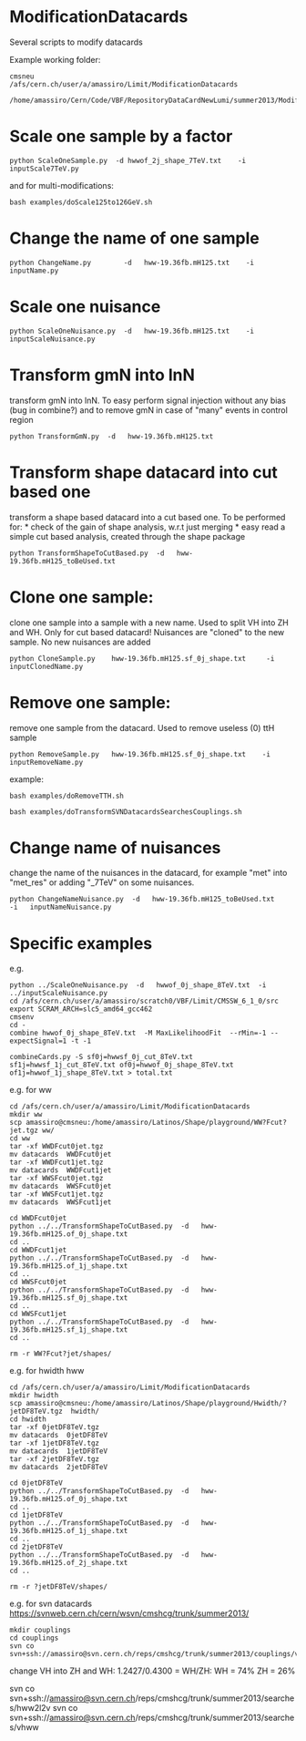 ModificationDatacards
=====================

Several scripts to modify datacards

Example working folder:

    cmsneu
    /afs/cern.ch/user/a/amassiro/Limit/ModificationDatacards

    /home/amassiro/Cern/Code/VBF/RepositoryDataCardNewLumi/summer2013/ModificationDatacards



# Scale one sample by a factor

    python ScaleOneSample.py  -d hwwof_2j_shape_7TeV.txt    -i inputScale7TeV.py

and for multi-modifications:

    bash examples/doScale125to126GeV.sh


# Change the name of one sample

    python ChangeName.py        -d   hww-19.36fb.mH125.txt    -i   inputName.py


# Scale one nuisance

    python ScaleOneNuisance.py  -d   hww-19.36fb.mH125.txt    -i   inputScaleNuisance.py

# Transform gmN into lnN

  transform gmN into lnN.
  To easy perform signal injection without any bias (bug in combine?) and to remove gmN in case of "many" events in control region

    python TransformGmN.py  -d   hww-19.36fb.mH125.txt


# Transform shape datacard into cut based one

  transform a shape based datacard into a cut based one.
  To be performed for:
    * check of the gain of shape analysis, w.r.t just merging
    * easy read a simple cut based analysis, created through the shape package

    python TransformShapeToCutBased.py  -d   hww-19.36fb.mH125_toBeUsed.txt


# Clone one sample:
  clone one sample into a sample with a new name. Used to split VH into ZH and WH.
  Only for cut based datacard!
  Nuisances are "cloned" to the new sample.
  No new nuisances are added

    python CloneSample.py    hww-19.36fb.mH125.sf_0j_shape.txt     -i   inputClonedName.py


# Remove one sample:
  remove one sample from the datacard. Used to remove useless (0) ttH sample

    python RemoveSample.py   hww-19.36fb.mH125.sf_0j_shape.txt    -i   inputRemoveName.py

 example:

    bash examples/doRemoveTTH.sh

    bash examples/doTransformSVNDatacardsSearchesCouplings.sh



# Change name of nuisances

  change the name of the nuisances in the datacard,
  for example "met" into "met_res" or adding "_7TeV" on some nuisances.

    python ChangeNameNuisance.py  -d   hww-19.36fb.mH125_toBeUsed.txt      -i   inputNameNuisance.py



# Specific examples



e.g.

    python ../ScaleOneNuisance.py  -d   hwwof_0j_shape_8TeV.txt  -i   ../inputScaleNuisance.py
    cd /afs/cern.ch/user/a/amassiro/scratch0/VBF/Limit/CMSSW_6_1_0/src
    export SCRAM_ARCH=slc5_amd64_gcc462
    cmsenv
    cd -
    combine hwwof_0j_shape_8TeV.txt  -M MaxLikelihoodFit  --rMin=-1 --expectSignal=1 -t -1

    combineCards.py -S sf0j=hwwsf_0j_cut_8TeV.txt sf1j=hwwsf_1j_cut_8TeV.txt of0j=hwwof_0j_shape_8TeV.txt of1j=hwwof_1j_shape_8TeV.txt > total.txt


e.g. for ww


    cd /afs/cern.ch/user/a/amassiro/Limit/ModificationDatacards
    mkdir ww
    scp amassiro@cmsneu:/home/amassiro/Latinos/Shape/playground/WW?Fcut?jet.tgz ww/
    cd ww
    tar -xf WWDFcut0jet.tgz
    mv datacards  WWDFcut0jet
    tar -xf WWDFcut1jet.tgz
    mv datacards  WWDFcut1jet
    tar -xf WWSFcut0jet.tgz
    mv datacards  WWSFcut0jet
    tar -xf WWSFcut1jet.tgz
    mv datacards  WWSFcut1jet

    cd WWDFcut0jet
    python ../../TransformShapeToCutBased.py  -d   hww-19.36fb.mH125.of_0j_shape.txt
    cd ..
    cd WWDFcut1jet
    python ../../TransformShapeToCutBased.py  -d   hww-19.36fb.mH125.of_1j_shape.txt
    cd ..
    cd WWSFcut0jet
    python ../../TransformShapeToCutBased.py  -d   hww-19.36fb.mH125.sf_0j_shape.txt
    cd ..
    cd WWSFcut1jet
    python ../../TransformShapeToCutBased.py  -d   hww-19.36fb.mH125.sf_1j_shape.txt
    cd ..

    rm -r WW?Fcut?jet/shapes/



e.g. for hwidth hww


    cd /afs/cern.ch/user/a/amassiro/Limit/ModificationDatacards
    mkdir hwidth
    scp amassiro@cmsneu:/home/amassiro/Latinos/Shape/playground/Hwidth/?jetDF8TeV.tgz  hwidth/
    cd hwidth
    tar -xf 0jetDF8TeV.tgz
    mv datacards  0jetDF8TeV
    tar -xf 1jetDF8TeV.tgz
    mv datacards  1jetDF8TeV
    tar -xf 2jetDF8TeV.tgz
    mv datacards  2jetDF8TeV

    cd 0jetDF8TeV
    python ../../TransformShapeToCutBased.py  -d   hww-19.36fb.mH125.of_0j_shape.txt
    cd ..
    cd 1jetDF8TeV
    python ../../TransformShapeToCutBased.py  -d   hww-19.36fb.mH125.of_1j_shape.txt
    cd ..
    cd 2jetDF8TeV
    python ../../TransformShapeToCutBased.py  -d   hww-19.36fb.mH125.of_2j_shape.txt
    cd ..

    rm -r ?jetDF8TeV/shapes/




e.g. for svn datacards https://svnweb.cern.ch/cern/wsvn/cmshcg/trunk/summer2013/

    mkdir couplings
    cd couplings
    svn co  svn+ssh://amassiro@svn.cern.ch/reps/cmshcg/trunk/summer2013/couplings/vhww

change VH into ZH and WH: 1.2427/0.4300 = WH/ZH:
  WH = 74%
  ZH = 26%



   svn co  svn+ssh://amassiro@svn.cern.ch/reps/cmshcg/trunk/summer2013/searches/hww2l2v
   svn co  svn+ssh://amassiro@svn.cern.ch/reps/cmshcg/trunk/summer2013/searches/vhww









